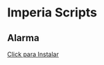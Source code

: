 # Imperia Scripts

## Alarma
[Click para Instalar](https://argorar.github.io/Imperia-Scripts/ImperiaAlarm.js)